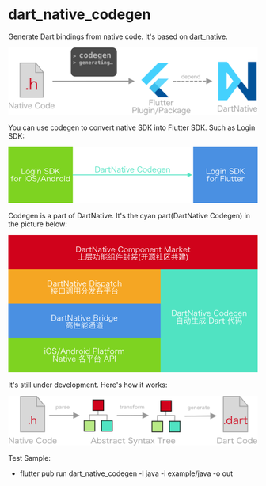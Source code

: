# dart_native_codegen

Generate Dart bindings from native code. It's based on [dart_native](https://pub.dev/packages/dart_native).

![](images/introduction.png)

You can use codegen to convert native SDK into Flutter SDK. Such as Login SDK:

![](images/login_sample.png)

Codegen is a part of DartNative. It's the cyan part(DartNative Codegen) in the picture below:

![](https://github.com/yulingtianxia/Blog-Hexo-Source/blob/master/source/resources/DartObjC/DartNative%20Future.png?raw=true)

It's still under development. Here's how it works:

![](images/theory.png)

Test Sample:

* flutter pub run dart_native_codegen -l java -i example/java -o out